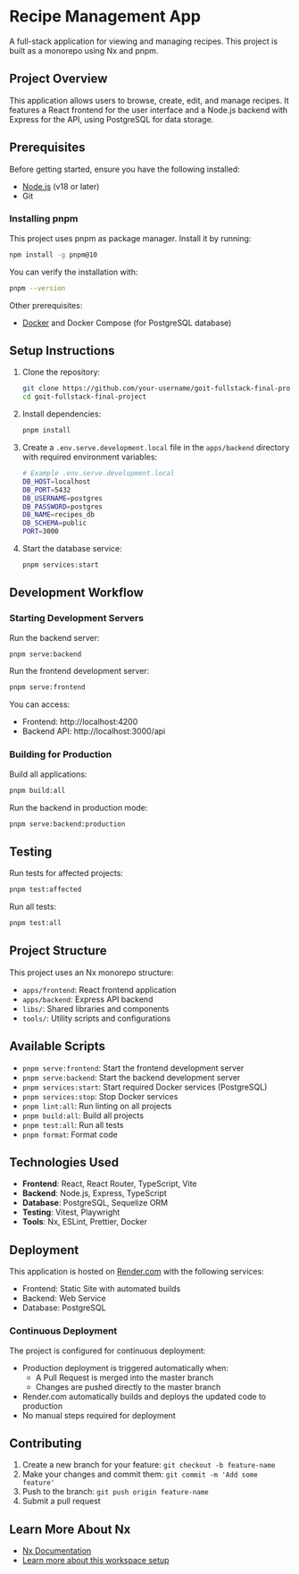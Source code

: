 # Recipe Management App

A full-stack application for viewing and managing recipes. This project is built as a monorepo using Nx and pnpm.

## Project Overview

This application allows users to browse, create, edit, and manage recipes. It features a React frontend for the user interface and a Node.js backend with Express for the API, using PostgreSQL for data storage.

## Prerequisites

Before getting started, ensure you have the following installed:

- [Node.js](https://nodejs.org/) (v18 or later)
- Git

### Installing pnpm

This project uses pnpm as package manager. Install it by running:

```sh
npm install -g pnpm@10
```

You can verify the installation with:
```sh
pnpm --version
```

Other prerequisites:
- [Docker](https://www.docker.com/) and Docker Compose (for PostgreSQL database)

## Setup Instructions

1. Clone the repository:
   ```sh
   git clone https://github.com/your-username/goit-fullstack-final-project.git
   cd goit-fullstack-final-project
   ```

2. Install dependencies:
   ```sh
   pnpm install
   ```

3. Create a `.env.serve.development.local` file in the `apps/backend` directory with required environment variables:
   ```sh
   # Example .env.serve.development.local
   DB_HOST=localhost
   DB_PORT=5432
   DB_USERNAME=postgres
   DB_PASSWORD=postgres
   DB_NAME=recipes_db
   DB_SCHEMA=public
   PORT=3000
   ```

4. Start the database service:
   ```sh
   pnpm services:start
   ```

## Development Workflow

### Starting Development Servers

Run the backend server:
```sh
pnpm serve:backend
```

Run the frontend development server:
```sh
pnpm serve:frontend
```

You can access:
- Frontend: http://localhost:4200
- Backend API: http://localhost:3000/api

### Building for Production

Build all applications:
```sh
pnpm build:all
```

Run the backend in production mode:
```sh
pnpm serve:backend:production
```

## Testing

Run tests for affected projects:
```sh
pnpm test:affected
```

Run all tests:
```sh
pnpm test:all
```

## Project Structure

This project uses an Nx monorepo structure:

- `apps/frontend`: React frontend application
- `apps/backend`: Express API backend
- `libs/`: Shared libraries and components
- `tools/`: Utility scripts and configurations

## Available Scripts

- `pnpm serve:frontend`: Start the frontend development server
- `pnpm serve:backend`: Start the backend development server
- `pnpm services:start`: Start required Docker services (PostgreSQL)
- `pnpm services:stop`: Stop Docker services
- `pnpm lint:all`: Run linting on all projects
- `pnpm build:all`: Build all projects
- `pnpm test:all`: Run all tests
- `pnpm format`: Format code

## Technologies Used

- **Frontend**: React, React Router, TypeScript, Vite
- **Backend**: Node.js, Express, TypeScript
- **Database**: PostgreSQL, Sequelize ORM
- **Testing**: Vitest, Playwright
- **Tools**: Nx, ESLint, Prettier, Docker

## Deployment

This application is hosted on [Render.com](https://render.com) with the following services:
- Frontend: Static Site with automated builds
- Backend: Web Service
- Database: PostgreSQL

### Continuous Deployment

The project is configured for continuous deployment:
- Production deployment is triggered automatically when:
  - A Pull Request is merged into the master branch
  - Changes are pushed directly to the master branch
- Render.com automatically builds and deploys the updated code to production
- No manual steps required for deployment

## Contributing

1. Create a new branch for your feature: `git checkout -b feature-name`
2. Make your changes and commit them: `git commit -m 'Add some feature'`
3. Push to the branch: `git push origin feature-name`
4. Submit a pull request

## Learn More About Nx

- [Nx Documentation](https://nx.dev)
- [Learn more about this workspace setup](https://nx.dev/getting-started/tutorials/react-monorepo-tutorial)
